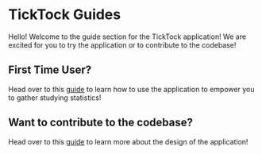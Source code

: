 # TickTock Guides
Hello! Welcome to the guide section for the TickTock application! We are excited for you to try the application or 
to contribute to the codebase!

## First Time User?
Head over to this [guide](./userGuide.md) to learn how to use the application to empower you to gather studying 
statistics!

## Want to contribute to the codebase?
Head over to this [guide](./developerGuide.md) to learn more about the design of the application!